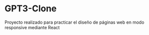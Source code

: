 # GPT3-Clone
Proyecto realizado para practicar el diseño de páginas web en modo responsive mediante React
